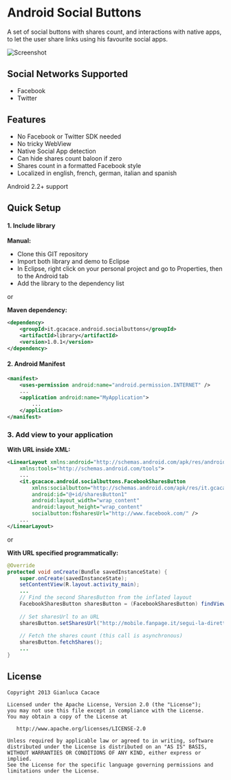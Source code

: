 Android Social Buttons
=============================

A set of social buttons with shares count, and interactions with native apps, to let the user share links using his favourite social apps.

![Screenshot](https://github.com/gcacace/android-facebook-sharesbutton/raw/master/screenshot.png)

## Social Networks Supported
 * Facebook
 * Twitter

## Features
 * No Facebook or Twitter SDK needed
 * No tricky WebView
 * Native Social App detection
 * Can hide shares count baloon if zero
 * Shares count in a formatted Facebook style
 * Localized in english, french, german, italian and spanish

Android 2.2+ support
 
## Quick Setup

#### 1. Include library

**Manual:**
 * Clone this GIT repository
 * Import both library and demo to Eclipse
 * In Eclipse, right click on your personal project and go to Properties, then to the Android tab
 * Add the library to the dependency list

or

**Maven dependency:**
``` xml
<dependency>
	<groupId>it.gcacace.android.socialbuttons</groupId>
	<artifactId>library</artifactId>
	<version>1.0.1</version>
</dependency>
```

#### 2. Android Manifest
``` xml
<manifest>
	<uses-permission android:name="android.permission.INTERNET" />
	...
	<application android:name="MyApplication">
		...
	</application>
</manifest>
```

### 3. Add view to your application

**With URL inside XML:**
``` xml
<LinearLayout xmlns:android="http://schemas.android.com/apk/res/android"
    xmlns:tools="http://schemas.android.com/tools">
	...
    <it.gcacace.android.socialbuttons.FacebookSharesButton
        xmlns:socialbutton="http://schemas.android.com/apk/res/it.gcacace.android.it.gcacace.android.demo"
        android:id="@+id/sharesButton1"
        android:layout_width="wrap_content"
        android:layout_height="wrap_content"
        socialbutton:fbsharesUrl="http://www.facebook.com/" />
	...
</LinearLayout>
```

or

**With URL specified programmatically:**
``` java
@Override
protected void onCreate(Bundle savedInstanceState) {
	super.onCreate(savedInstanceState);
	setContentView(R.layout.activity_main);
	...
	// Find the second SharesButton from the inflated layout
	FacebookSharesButton sharesButton = (FacebookSharesButton) findViewById(R.id.sharesButton2);
	
	// Set sharesUrl to an URL
	sharesButton.setSharesUrl("http://mobile.fanpage.it/segui-la-diretta-del-google-i-o-2103/");
	
	// Fetch the shares count (this call is asynchronous)
	sharesButton.fetchShares();
	...
}
```

## License

    Copyright 2013 Gianluca Cacace

    Licensed under the Apache License, Version 2.0 (the "License");
    you may not use this file except in compliance with the License.
    You may obtain a copy of the License at

       http://www.apache.org/licenses/LICENSE-2.0

    Unless required by applicable law or agreed to in writing, software
    distributed under the License is distributed on an "AS IS" BASIS,
    WITHOUT WARRANTIES OR CONDITIONS OF ANY KIND, either express or implied.
    See the License for the specific language governing permissions and
    limitations under the License.